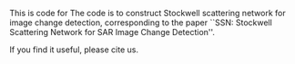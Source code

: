 This is code for The code is to construct Stockwell scattering network for image change detection, corresponding to the paper ``SSN: Stockwell Scattering Network for SAR Image Change Detection''.

If you find it useful, please cite us.
